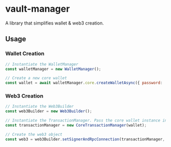 # vault-manager

A library that simplifies wallet & web3 creation.

## Usage

### Wallet Creation

```javascript
// Instantiate the WalletManager
const walletManager = new WalletManager();

// Create a new core wallet
const wallet = await walletManager.core.createWalletAsync({ password: 'supersecretpassword99' });
```

### Web3 Creation

```javascript
// Instantiate the Web3Builder
const web3Builder = new Web3Builder();

// Instantiate the TransactionManager. Pass the core wallet instance into the constructor.
const transactionManager = new CoreTransactionManager(wallet);

// Create the web3 object
const web3 = web3Builder.setSignerAndRpcConnection(transactionManager, InfuraNetwork.Kovan);
```
